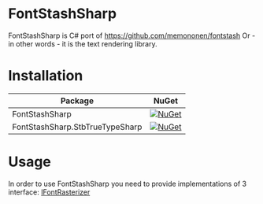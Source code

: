 # FontStashSharp
FontStashSharp is C# port of https://github.com/memononen/fontstash
Or - in other words - it is the text rendering library.

# Installation
Package|NuGet
-------|-----
FontStashSharp|[![NuGet](https://img.shields.io/nuget/v/FontStashSharp.svg)](https://www.nuget.org/packages/FontStashSharp/)
FontStashSharp.StbTrueTypeSharp|[![NuGet](https://img.shields.io/nuget/v/FontStashSharp.StbTrueTypeSharp.svg)](https://www.nuget.org/packages/FontStashSharp.StbTrueTypeSharp/)

# Usage
In order to use FontStashSharp you need to provide implementations of 3 interface: [IFontRasterizer](src/FontStashSharp/Interfaces/IFontLoader.cs)
